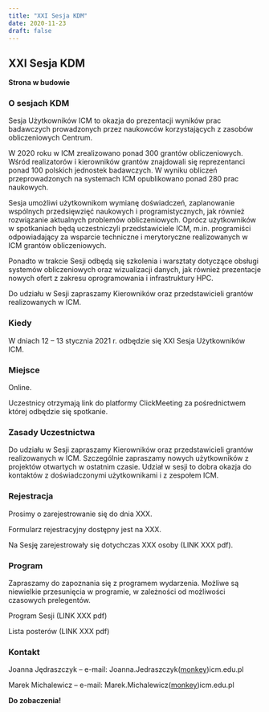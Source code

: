 ```yaml
---
title: "XXI Sesja KDM"
date: 2020-11-23
draft: false
---
```


## XXI Sesja KDM

**Strona w budowie**

### O sesjach KDM

Sesja Użytkowników ICM to okazja do prezentacji wyników prac badawczych prowadzonych przez naukowców korzystających z zasobów obliczeniowych Centrum.

W 2020 roku w ICM zrealizowano ponad 300 grantów obliczeniowych. Wśród realizatorów i kierowników grantów znajdowali się reprezentanci ponad 100 polskich jednostek badawczych. W wyniku obliczeń przeprowadzonych na systemach ICM opublikowano ponad 280 prac naukowych.

Sesja umożliwi użytkownikom wymianę doświadczeń, zaplanowanie wspólnych przedsięwzięć naukowych i programistycznych, jak również rozwiązanie aktualnych problemów obliczeniowych. Oprócz użytkowników w spotkaniach będą uczestniczyli przedstawiciele ICM, m.in. programiści odpowiadający za wsparcie techniczne i merytoryczne realizowanych w ICM grantów obliczeniowych.

Ponadto w trakcie Sesji odbędą się szkolenia i warsztaty dotyczące obsługi systemów obliczeniowych oraz wizualizacji danych, jak również prezentacje nowych ofert z zakresu oprogramowania i infrastruktury HPC.

Do udziału w Sesji zapraszamy Kierowników oraz przedstawicieli grantów realizowanych w ICM.

### Kiedy

W dniach 12 – 13 stycznia 2021 r. odbędzie się XXI Sesja Użytkowników ICM.

### Miejsce

Online.

Uczestnicy otrzymają link do platformy ClickMeeting za pośrednictwem której odbędzie się spotkanie.

### Zasady Uczestnictwa

Do udziału w Sesji zapraszamy Kierowników oraz przedstawicieli grantów realizowanych w ICM.
Szczególnie zapraszamy nowych użytkowników z projektów otwartych w ostatnim czasie.
Udział w sesji to dobra okazja do kontaktów z doświadczonymi użytkownikami i z zespołem ICM.

### Rejestracja

Prosimy o zarejestrowanie się do dnia XXX.

Formularz rejestracyjny dostępny jest na XXX.

Na Sesję zarejestrowały się dotychczas XXX osoby (LINK XXX pdf).

### Program

Zapraszamy do zapoznania się z programem wydarzenia.
Możliwe są niewielkie przesunięcia w programie, w zależności od możliwości czasowych prelegentów.

Program Sesji (LINK XXX pdf)

Lista posterów (LINK XXX pdf)

### Kontakt

Joanna Jędraszczyk – e-mail: Joanna.Jedraszczyk([monkey](https://en.wikipedia.org/wiki/At_sign#Names_in_other_languages))icm.edu.pl
<!-- , telefon: 22-87-49-200 -->

Marek Michalewicz – e-mail: Marek.Michalewicz([monkey](https://en.wikipedia.org/wiki/At_sign#Names_in_other_languages))icm.edu.pl

**Do zobaczenia!**
